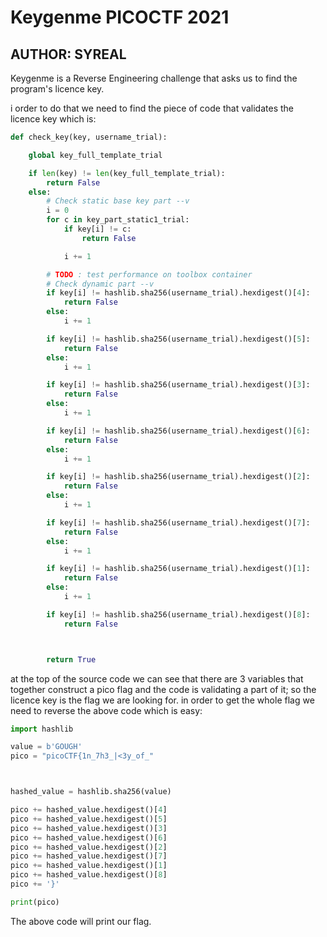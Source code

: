 # Keygenme  PICOCTF 2021
## AUTHOR: SYREAL

Keygenme is a Reverse Engineering challenge that asks us to find the program's licence key.

i order to do that we need to find the piece of code that validates the licence key which is:

```python
def check_key(key, username_trial):

    global key_full_template_trial

    if len(key) != len(key_full_template_trial):
        return False
    else:
        # Check static base key part --v
        i = 0
        for c in key_part_static1_trial:
            if key[i] != c:
                return False

            i += 1

        # TODO : test performance on toolbox container
        # Check dynamic part --v
        if key[i] != hashlib.sha256(username_trial).hexdigest()[4]:
            return False
        else:
            i += 1

        if key[i] != hashlib.sha256(username_trial).hexdigest()[5]:
            return False
        else:
            i += 1

        if key[i] != hashlib.sha256(username_trial).hexdigest()[3]:
            return False
        else:
            i += 1

        if key[i] != hashlib.sha256(username_trial).hexdigest()[6]:
            return False
        else:
            i += 1

        if key[i] != hashlib.sha256(username_trial).hexdigest()[2]:
            return False
        else:
            i += 1

        if key[i] != hashlib.sha256(username_trial).hexdigest()[7]:
            return False
        else:
            i += 1

        if key[i] != hashlib.sha256(username_trial).hexdigest()[1]:
            return False
        else:
            i += 1

        if key[i] != hashlib.sha256(username_trial).hexdigest()[8]:
            return False



        return True
```

at the top of the source code we can see that there are 3 variables that together construct a pico flag and the code is validating a part of it;
so the licence key is the flag we are looking for.
in order to get the whole flag we need to reverse the above code which is easy:

```python
import hashlib

value = b'GOUGH'
pico = "picoCTF{1n_7h3_|<3y_of_"



hashed_value = hashlib.sha256(value)

pico += hashed_value.hexdigest()[4]
pico += hashed_value.hexdigest()[5]
pico += hashed_value.hexdigest()[3]
pico += hashed_value.hexdigest()[6]
pico += hashed_value.hexdigest()[2]
pico += hashed_value.hexdigest()[7]
pico += hashed_value.hexdigest()[1]
pico += hashed_value.hexdigest()[8]
pico += '}'

print(pico)

```
The above code will print our flag.


